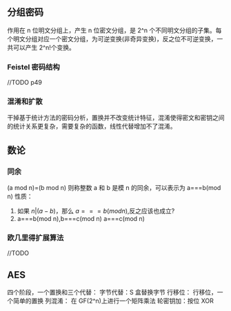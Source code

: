 ## 分组密码

作用在 n 位明文分组上，产生 n 位密文分组，是 2^n 个不同明文分组的子集。每个明文分组对应一个密文分组，为可逆变换(非奇异变换)，反之位不可逆变换，一共可以产生 2^n!个变换。

### Feistel 密码结构

//TODO p49

### 混淆和扩散

干掉基于统计方法的密码分析，置换并不改变统计特征，混淆使得密文和密钥之间的统计关系更复杂，需要复杂的函数，线性代替增加不了混淆。

## 数论

### 同余

(a mod n)=(b mod n) 则称整数 a 和 b 是模 n 的同余，可以表示为 a===b(mod n)
性质：

1. 如果 $n|(a-b)$，那么 $a===b(mod n)$,反之应该也成立?
2. a===b(mod n),b===c(mod n) a===c(mod n)

### 欧几里得扩展算法

//TODO

## AES

四个阶段，一个置换和三个代替：
字节代替：S 盒替换字节
行移位： 行移位，一个简单的置换
列混淆： 在 GF(2^n)上进行一个矩阵乘法
轮密钥加：按位 XOR
